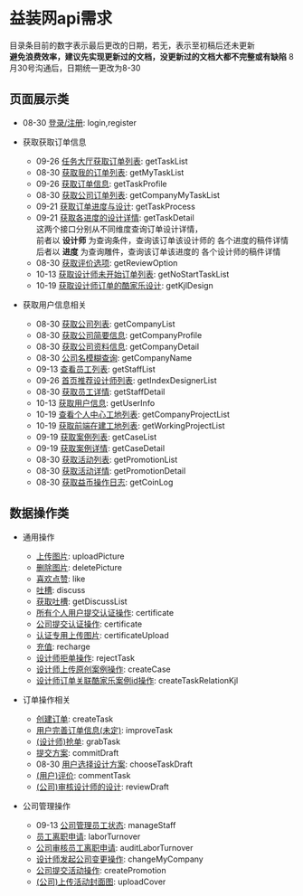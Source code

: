 # 益装网api需求

目录条目前的数字表示最后更改的日期，若无，表示至初稿后还未更新  
**避免浪费效率，建议先实现更新过的文档，没更新过的文档大都不完整或有缺陷**
8月30号沟通后，日期统一更改为8-30

## 页面展示类

- 08-30 [登录/注册](./api/login.md): login,register

- 获取获取订单信息

  - 09-26 [任务大厅获取订单列表](./api/getTaskList.md): getTaskList
  - 08-30 [获取我的订单列表](./api/getMyTaskList.md): getMyTaskList
  - 09-26 [获取订单信息](./api/getTaskProfile.md): getTaskProfile
  - 08-30 [获取公司订单列表](./api/getCompanyMyTaskList.md): getCompanyMyTaskList
  - 09-21 [获取订单进度与设计](./api/getTaskProcess.md): getTaskProcess
  - 09-21 [获取各进度的设计详情](./api/getTaskDetail.md): getTaskDetail  
    这两个接口分别从不同维度查询订单设计详情，  
    前者以 **设计师** 为查询条件，查询该订单该设计师的 各个进度的稿件详情  
    后者以 **进度** 为查询雕件，查询该订单该进度的 各个设计师的稿件详情
  - 08-30 [获取评价选项](./api/getReviewOption.md): getReviewOption
  - 10-13 [获取设计师未开始订单列表](./api/getNoStartTaskList.md): getNoStartTaskList
  - 10-19 [获取设计师订单的酷家乐设计](./api/getKjlDesign.md): getKjlDesign
  <!-- - [设计师获取订单进度详情](./api/getDesignerTaskProcess.md): getDesignerTaskProcess -->
  <!-- - [(用户)获取订单设计详情](./api/getTaskDraft.md): getTaskDraft -->
  <!-- - [(公司)查看订单详情](./api/getCompanyTaskDetail.md): getCompanyTaskDetail -->

- 获取用户信息相关

  - 08-30 [获取公司列表](./api/getCompanyList.md): getCompanyList
  - 08-30 [获取公司简要信息](./api/getCompanyProfile.md): getCompanyProfile  
  - 08-30 [获取公司资料信息](./api/getCompanyDetail.md): getCompanyDetail
  - 08-30 [公司名模糊查询](./api/getCompanyName.md): getCompanyName
  - 09-13 [查看员工列表](./api/getStaffList.md): getStaffList
  - 09-26 [首页推荐设计师列表](./api/getIndexDesignerList.md): getIndexDesignerList
  - 08-30 [获取员工详情](./api/getStaffDetail.md): getStaffDetail
  - 10-13 [获取用户信息](./api/getUserInfo.md): getUserInfo
  - 10-19 [查看个人中心工地列表](./api/getCompanyProjectList.md): getCompanyProjectList
  - 10-19 [获取前端在建工地列表](./api/getWorkingProjectList.md): getWorkingProjectList
  - 09-19 [获取案例列表](./api/getCaseList.md): getCaseList
  - 09-19 [获取案例详情](./api/getCaseDetail.md): getCaseDetail
  - 08-30 [获取活动列表](./api/getPromotionList.md): getPromotionList
  - 08-30 [获取活动详情](./api/getPromotionDetail.md): getPromotionDetail
  - 08-30 [获取益币操作日志](./api/getCoinLog.md): getCoinLog
 

## 数据操作类

- 通用操作

  - [上传图片](./api/uploadPicture.md): uploadPicture
  - [删除图片](./api/deletePicture.md): deletePicture
  - [喜欢点赞](./api/like.md): like
  - [吐槽](./api/discuss.md): discuss
  - [获取吐槽](./api/getDiscussList.md): getDiscussList
  - [所有个人用户提交认证操作](api/personageCertificate.md): certificate
  - [公司提交认证操作](api/companyCertificate.md): certificate
  - [认证专用上传图片](./api/certificateUpload.md): certificateUpload
  - [充值](./api/recharge.md): recharge
  - [设计师拒单操作](./api/rejectTask.md): rejectTask
  - [设计师上传原创案例操作](./api/createCase.md): createCase
  - [设计师订单关联酷家乐案例id操作](./api/createTaskRelationKjl.md): createTaskRelationKjl


- 订单操作相关

  - [创建订单](./api/createTask.md): createTask
  - [用户完善订单信息(未定)](./api/improveTask.md): improveTask
  - [(设计师)抢单](./api/grabTask.md): grabTask
  - [提交方案](./api/commitDraft.md): commitDraft
  - 08-30 [用户选择设计方案](./api/chooseTaskDraft.md): chooseTaskDraft
  - [(用户)评价](./api/commentTask.md): commentTask
  - [(公司)审核设计师的设计](./api/reviewDraft.md): reviewDraft

- 公司管理操作

  - 09-13 [公司管理员工状态](./api/manageStaff.md): manageStaff
  - [员工离职申请](./api/laborTurnover.md): laborTurnover
  - [公司审核员工离职申请](./api/auditLaborTurnover.md): auditLaborTurnover
  - [设计师发起公司变更操作](./api/changeMyCompany.md): changeMyCompany
  - [公司提交活动操作](./api/createPromotion.md): createPromotion
  - [(公司)上传活动封面图](./api/uploadCover.md): uploadCover